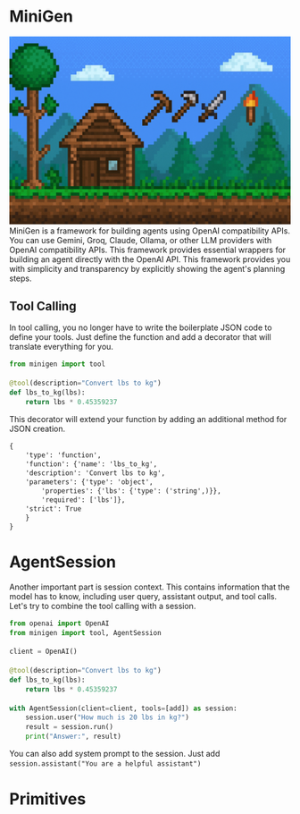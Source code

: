 # MiniGen 
![](/assets/terraria.png)
MiniGen is a framework for building agents using OpenAI compatibility APIs. 
You can use Gemini, Groq, Claude, Ollama, or other LLM providers with OpenAI compatibility APIs. This framework provides essential wrappers for building an agent directly with the OpenAI API. This framework provides you with simplicity and transparency by explicitly showing the agent's planning steps.

## Tool Calling 
In tool calling, you no longer have to write the boilerplate JSON code to define your tools. Just define the function and add a decorator that will translate everything for you. 

```python 
from minigen import tool 

@tool(description="Convert lbs to kg")
def lbs_to_kg(lbs): 
    return lbs * 0.45359237
```

This decorator will extend your function by adding an additional method for JSON creation. 

```
{
    'type': 'function',
    'function': {'name': 'lbs_to_kg',
    'description': 'Convert lbs to kg',
    'parameters': {'type': 'object',
        'properties': {'lbs': {'type': ('string',)}},
        'required': ['lbs']},
    'strict': True
    }
}
```

# AgentSession 
Another important part is session context. This contains information that the model has to know, including user query, assistant output, and tool calls. Let's try to combine the tool calling with a session. 

```python
from openai import OpenAI 
from minigen import tool, AgentSession

client = OpenAI()

@tool(description="Convert lbs to kg")
def lbs_to_kg(lbs): 
    return lbs * 0.45359237

with AgentSession(client=client, tools=[add]) as session: 
    session.user("How much is 20 lbs in kg?")
    result = session.run() 
    print("Answer:", result)
```

You can also add system prompt to the session. Just add `session.assistant("You are a helpful assistant")`

# Primitives
